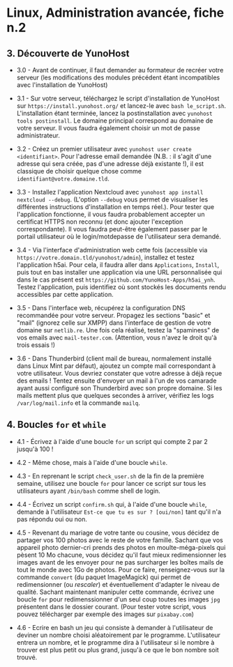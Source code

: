 # Linux, Administration avancée, fiche n.2

## 3. Découverte de YunoHost

- 3.0 - Avant de continuer, il faut demander au formateur de recréer votre
  serveur (les modifications des modules précédent étant incompatibles avec
  l'installation de YunoHost)

- 3.1 - Sur votre serveur, téléchargez le script d'installation de YunoHost sur
  `https://install.yunohost.org/` et lancez-le avec `bash le_script.sh`.
  L'installation étant terminée, lancez la postinstallation avec `yunohost
  tools postinstall`. Le domaine principal correspond au domaine de votre
  serveur. Il vous faudra également choisir un mot de passe administrateur.

- 3.2 - Créez un premier utilisateur avec `yunohost user create <identifiant>`.
  Pour l'adresse email demandée (N.B. : il s'agit d'une adresse qui sera
  créée, pas d'une adresse déjà existante !), il est classique de
  choisir quelque chose comme  `identifiant@votre.domaine.tld`.

- 3.3 - Installez l'application Nextcloud avec `yunohost app install nextcloud
  --debug`. (L'option `--debug` vous permet de visualiser les différentes
  instructions d'installation en temps réel.). Pour tester que l'application
  fonctionne, il vous faudra probablement accepter un certificat HTTPS non
  reconnu (et donc ajouter l'exception correspondante). Il vous faudra
  peut-être également passer par le portail utilisateur où le login/motdepasse
  de l'utilisateur sera demandé.

- 3.4 - Via l'interface d'administration web cette fois (accessible via
  `https://votre.domain.tld/yunohost/admin`), installez et testez l'application
  h5ai. Pour cela, il faudra aller dans `Applications`, `Install`, puis tout en
  bas installer une application via une URL personnalisée qui dans le cas
  présent est `https://github.com/YunoHost-Apps/h5ai_ynh`. Testez
  l'application, puis identifiez où sont stockés les documents rendu
  accessibles par cette application.

- 3.5 - Dans l'interface web, récupérez la configuration DNS recommandée pour
  votre serveur. Propagez les sections "basic" et "mail" (ignorez celle sur
  XMPP) dans l'interface de gestion de votre domaine sur `netlib.re`. Une fois
  cela réalisé, testez la "spaminess" de vos emails avec `mail-tester.com`.
  (Attention, vous n'avez le droit qu'à trois essais !)

- 3.6 - Dans Thunderbird (client mail de bureau, normalement installé dans
  Linux Mint par défaut), ajoutez un compte mail correspondant à votre
  utilisateur. Vous devriez constater que votre adresse à déjà reçue des emails
  ! Tentez ensuite d'envoyer un mail à l'un de vos camarade ayant aussi
  configuré son Thunderbird avec son propre domaine. Si les mails mettent plus
  que quelques secondes à arriver, vérifiez les logs `/var/log/mail.info` et la
  commande `mailq`.

## 4. Boucles `for` et `while`

- 4.1 - Écrivez à l'aide d'une boucle `for` un script qui compte 2 par 2
  jusqu'à 100 !

- 4.2 - Même chose, mais à l'aide d'une boucle `while`.

- 4.3 - En reprenant le script `check_user.sh` de la fin de la première
  semaine, utilisez une boucle `for` pour lancer ce script sur tous les
  utilisateurs ayant `/bin/bash` comme shell de login.

- 4.4 - Écrivez un script `confirm.sh` qui, à l'aide d'une boucle `while`,
  demande à l'utilisateur `Est-ce que tu es sur ? [oui/non]` tant qu'il n'a pas
  répondu oui ou non.

- 4.5 - Revenant du mariage de votre tante ou cousine, vous décidez de partager
  vos 100 photos avec le reste de votre famille. Sachant que vos appareil photo
  dernier-cri prends des photos en moulte-méga-pixels qui pèsent 10 Mo chacune,
  vous décidez qu'il faut mieux redimensionner les images avant de les envoyer
  pour ne pas surcharger les boîtes mails de tout le monde avec 1Go de photos.
  Pour ce faire, renseignez-vous sur la commande `convert` (du paquet
  ImageMagick) qui permet de redimensionner (ou *rescaler*) et éventuellement
  d'adapter le niveau de qualité. Sachant maintenant manipuler cette commande,
  écrivez une boucle `for` pour redimenssionner d'un seul coup toutes les
  images `jpg` présentent dans le dossier courant. (Pour tester votre script,
  vous pouvez télécharger par exemple des images sur `pixabay.com`)

- 4.6 - Ecrire en bash un jeu qui consiste à demander à l'utilisateur de
  deviner un nombre choisi aléatoirement par le programme. L'utilisateur
  entrera un nombre, et le programme dira à l'utilisateur si le nombre à
  trouver est plus petit ou plus grand, jusqu'à ce que le bon nombre soit
  trouvé.
